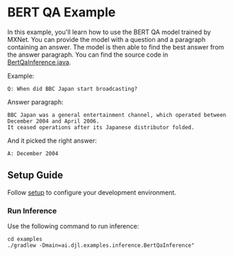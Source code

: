 # BERT QA Example

In this example, you'll learn how to use the BERT QA model trained by MXNet. 
You can provide the model with a question and a paragraph containing an answer. The model is then able to find the best answer from the answer paragraph.
You can find the source code in [BertQaInference.java](https://github.com/awslabs/djl/blob/master/examples/src/main/java/ai/djl/examples/inference/BertQaInference.java). 

Example:
```text
Q: When did BBC Japan start broadcasting?
```

Answer paragraph:
```text
BBC Japan was a general entertainment channel, which operated between December 2004 and April 2006.
It ceased operations after its Japanese distributor folded.
```
And it picked the right answer:
```text
A: December 2004
```

## Setup Guide

Follow [setup](../../docs/development/setup.md) to configure your development environment.

### Run Inference
Use the following command to run inference:

```
cd examples
./gradlew -Dmain=ai.djl.examples.inference.BertQaInference"
```

